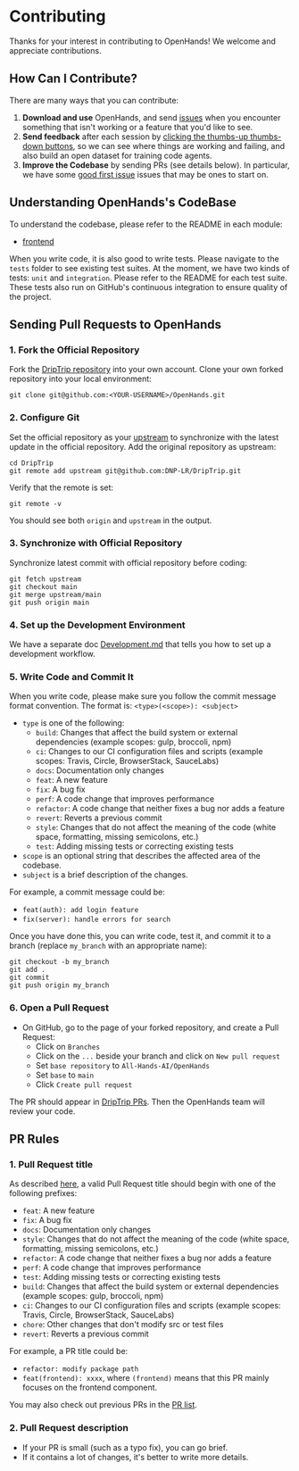 # Contributing

Thanks for your interest in contributing to OpenHands! We welcome and appreciate contributions.

## How Can I Contribute?

There are many ways that you can contribute:

1. **Download and use** OpenHands, and send [issues](https://github.com/All-Hands-AI/OpenHands/issues) when you encounter something that isn't working or a feature that you'd like to see.
2. **Send feedback** after each session by [clicking the thumbs-up thumbs-down buttons](https://docs.all-hands.dev/modules/usage/feedback), so we can see where things are working and failing, and also build an open dataset for training code agents.
3. **Improve the Codebase** by sending PRs (see details below). In particular, we have some [good first issue](https://github.com/All-Hands-AI/OpenHands/labels/good%20first%20issue) issues that may be ones to start on.

## Understanding OpenHands's CodeBase

To understand the codebase, please refer to the README in each module:

- [frontend](./frontend/README.md)

When you write code, it is also good to write tests. Please navigate to the `tests` folder to see existing test suites.
At the moment, we have two kinds of tests: `unit` and `integration`. Please refer to the README for each test suite. These tests also run on GitHub's continuous integration to ensure quality of the project.

## Sending Pull Requests to OpenHands

### 1. Fork the Official Repository

Fork the [DripTrip repository](https://github.com/DNP-LR/DripTrip) into your own account.
Clone your own forked repository into your local environment:

```shell
git clone git@github.com:<YOUR-USERNAME>/OpenHands.git
```

### 2. Configure Git

Set the official repository as your [upstream](https://www.atlassian.com/git/tutorials/git-forks-and-upstreams) to synchronize with the latest update in the official repository.
Add the original repository as upstream:

```shell
cd DripTrip
git remote add upstream git@github.com:DNP-LR/DripTrip.git
```

Verify that the remote is set:

```shell
git remote -v
```

You should see both `origin` and `upstream` in the output.

### 3. Synchronize with Official Repository

Synchronize latest commit with official repository before coding:

```shell
git fetch upstream
git checkout main
git merge upstream/main
git push origin main
```

### 4. Set up the Development Environment

We have a separate doc [Development.md](https://github.com/DNP-LR/DripTrip/blob/main/Development.md) that tells you how to set up a development workflow.

### 5. Write Code and Commit It

When you write code, please make sure you follow the commit message format convention.
The format is: `<type>(<scope>): <subject>`

* `type` is one of the following:
  - `build`: Changes that affect the build system or external dependencies (example scopes: gulp, broccoli, npm)
  - `ci`: Changes to our CI configuration files and scripts (example scopes: Travis, Circle, BrowserStack, SauceLabs)
  - `docs`: Documentation only changes
  - `feat`: A new feature
  - `fix`: A bug fix
  - `perf`: A code change that improves performance
  - `refactor`: A code change that neither fixes a bug nor adds a feature
  - `revert`: Reverts a previous commit
  - `style`: Changes that do not affect the meaning of the code (white space, formatting, missing semicolons, etc.)
  - `test`: Adding missing tests or correcting existing tests
* `scope` is an optional string that describes the affected area of the codebase.
* `subject` is a brief description of the changes.

For example, a commit message could be:
- `feat(auth): add login feature`
- `fix(server): handle errors for search`

Once you have done this, you can write code, test it, and commit it to a branch (replace `my_branch` with an appropriate name):

```shell
git checkout -b my_branch
git add .
git commit
git push origin my_branch
```

### 6. Open a Pull Request

* On GitHub, go to the page of your forked repository, and create a Pull Request:
  - Click on `Branches`
  - Click on the `...` beside your branch and click on `New pull request`
  - Set `base repository` to `All-Hands-AI/OpenHands`
  - Set `base` to `main`
  - Click `Create pull request`

The PR should appear in [DripTrip PRs](https://github.com/DNP-LR/DripTrip/pulls).
Then the OpenHands team will review your code.

## PR Rules

### 1. Pull Request title

As described [here](https://github.com/commitizen/conventional-commit-types/blob/master/index.json), a valid Pull Request title should begin with one of the following prefixes:

- `feat`: A new feature
- `fix`: A bug fix
- `docs`: Documentation only changes
- `style`: Changes that do not affect the meaning of the code (white space, formatting, missing semicolons, etc.)
- `refactor`: A code change that neither fixes a bug nor adds a feature
- `perf`: A code change that improves performance
- `test`: Adding missing tests or correcting existing tests
- `build`: Changes that affect the build system or external dependencies (example scopes: gulp, broccoli, npm)
- `ci`: Changes to our CI configuration files and scripts (example scopes: Travis, Circle, BrowserStack, SauceLabs)
- `chore`: Other changes that don't modify src or test files
- `revert`: Reverts a previous commit

For example, a PR title could be:

- `refactor: modify package path`
- `feat(frontend): xxxx`, where `(frontend)` means that this PR mainly focuses on the frontend component.

You may also check out previous PRs in the [PR list](https://github.com/DNP-LR/DripTrip/pulls).

### 2. Pull Request description

- If your PR is small (such as a typo fix), you can go brief.
- If it contains a lot of changes, it's better to write more details.
